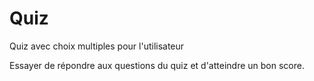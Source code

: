 # Quiz
Quiz avec choix multiples pour l'utilisateur

Essayer de répondre aux questions du quiz et d'atteindre un bon score.
